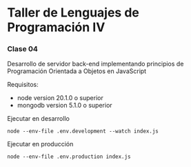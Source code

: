 # Taller de Lenguajes de Programación IV

### Clase 04

Desarrollo de servidor back-end implementando principios de Programación Orientada a Objetos en JavaScript

Requisitos:
- node version 20.1.0 o superior
- mongodb version 5.1.0 o superior


Ejecutar en desarrollo
```	
node --env-file .env.development --watch index.js
```

Ejecutar en producción
```
node --env-file .env.production index.js
```